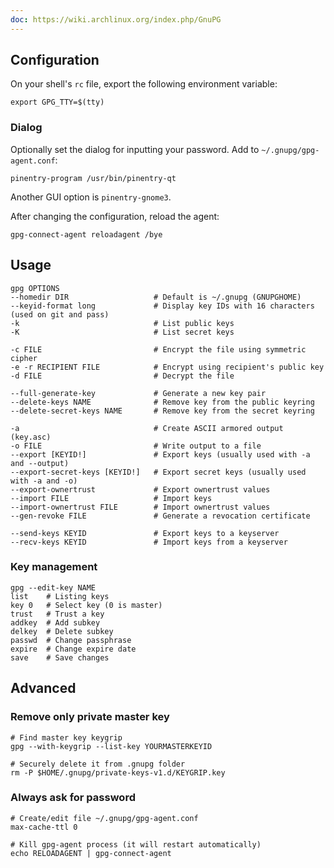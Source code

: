 ```yaml
---
doc: https://wiki.archlinux.org/index.php/GnuPG
---
```


## Configuration

On your shell's `rc` file,
export the following environment variable:

```shell
export GPG_TTY=$(tty)
```

### Dialog

Optionally set the dialog for inputting your password.
Add to `~/.gnupg/gpg-agent.conf`:

```
pinentry-program /usr/bin/pinentry-qt
```

Another GUI option is `pinentry-gnome3`.

After changing the configuration, reload the agent:

```
gpg-connect-agent reloadagent /bye
```

## Usage

```shell
gpg OPTIONS
--homedir DIR                   # Default is ~/.gnupg (GNUPGHOME)
--keyid-format long             # Display key IDs with 16 characters (used on git and pass)
-k                              # List public keys
-K                              # List secret keys

-c FILE                         # Encrypt the file using symmetric cipher
-e -r RECIPIENT FILE            # Encrypt using recipient's public key
-d FILE                         # Decrypt the file

--full-generate-key             # Generate a new key pair
--delete-keys NAME              # Remove key from the public keyring
--delete-secret-keys NAME       # Remove key from the secret keyring

-a                              # Create ASCII armored output (key.asc)
-o FILE                         # Write output to a file
--export [KEYID!]               # Export keys (usually used with -a and --output)
--export-secret-keys [KEYID!]   # Export secret keys (usually used with -a and -o)
--export-ownertrust             # Export ownertrust values
--import FILE                   # Import keys
--import-ownertrust FILE        # Import ownertrust values
--gen-revoke FILE               # Generate a revocation certificate

--send-keys KEYID               # Export keys to a keyserver
--recv-keys KEYID               # Import keys from a keyserver
```

### Key management

```shell
gpg --edit-key NAME
list    # Listing keys
key 0   # Select key (0 is master)
trust   # Trust a key
addkey  # Add subkey
delkey  # Delete subkey
passwd  # Change passphrase
expire  # Change expire date
save    # Save changes
```

## Advanced

### Remove only private master key

```shell
# Find master key keygrip
gpg --with-keygrip --list-key YOURMASTERKEYID

# Securely delete it from .gnupg folder
rm -P $HOME/.gnupg/private-keys-v1.d/KEYGRIP.key
```

### Always ask for password

```shell
# Create/edit file ~/.gnupg/gpg-agent.conf
max-cache-ttl 0

# Kill gpg-agent process (it will restart automatically)
echo RELOADAGENT | gpg-connect-agent
```
